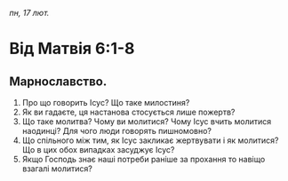 
_пн, 17 лют._

# Від Матвія 6:1-8

## Марнославство.

1. Про що говорить Ісус? Що таке милостиня?
2. Як ви гадаєте, ця настанова стосується лише пожертв?
3. Що таке молитва? Чому ви молитися? Чому Ісус вчить  молитися наодинці? Для чого люди говорять пишномовно?
4. Що спільного між тим, як Ісус закликає жертвувати і як молитися? Що в цих обох випадках засуджує Ісус?
5. Якщо Господь знає наші потреби раніше за прохання то навіщо взагалі молитися?
